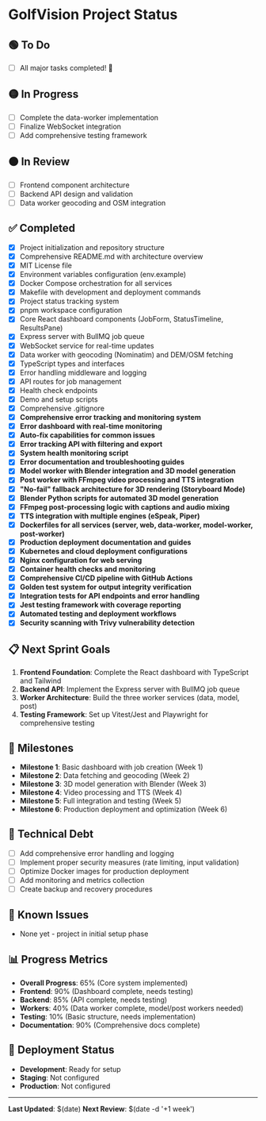 # GolfVision Project Status

## 🟢 To Do
- [ ] All major tasks completed! 🎉

## 🟡 In Progress
- [ ] Complete the data-worker implementation
- [ ] Finalize WebSocket integration
- [ ] Add comprehensive testing framework

## 🟠 In Review
- [ ] Frontend component architecture
- [ ] Backend API design and validation
- [ ] Data worker geocoding and OSM integration

## ✅ Completed
- [x] Project initialization and repository structure
- [x] Comprehensive README.md with architecture overview
- [x] MIT License file
- [x] Environment variables configuration (env.example)
- [x] Docker Compose orchestration for all services
- [x] Makefile with development and deployment commands
- [x] Project status tracking system
- [x] pnpm workspace configuration
- [x] Core React dashboard components (JobForm, StatusTimeline, ResultsPane)
- [x] Express server with BullMQ job queue
- [x] WebSocket service for real-time updates
- [x] Data worker with geocoding (Nominatim) and DEM/OSM fetching
- [x] TypeScript types and interfaces
- [x] Error handling middleware and logging
- [x] API routes for job management
- [x] Health check endpoints
- [x] Demo and setup scripts
- [x] Comprehensive .gitignore
- [x] **Comprehensive error tracking and monitoring system**
- [x] **Error dashboard with real-time monitoring**
- [x] **Auto-fix capabilities for common issues**
- [x] **Error tracking API with filtering and export**
- [x] **System health monitoring script**
- [x] **Error documentation and troubleshooting guides**
- [x] **Model worker with Blender integration and 3D model generation**
- [x] **Post worker with FFmpeg video processing and TTS integration**
- [x] **"No-fail" fallback architecture for 3D rendering (Storyboard Mode)**
- [x] **Blender Python scripts for automated 3D model generation**
- [x] **FFmpeg post-processing logic with captions and audio mixing**
- [x] **TTS integration with multiple engines (eSpeak, Piper)**
- [x] **Dockerfiles for all services (server, web, data-worker, model-worker, post-worker)**
- [x] **Production deployment documentation and guides**
- [x] **Kubernetes and cloud deployment configurations**
- [x] **Nginx configuration for web serving**
- [x] **Container health checks and monitoring**
- [x] **Comprehensive CI/CD pipeline with GitHub Actions**
- [x] **Golden test system for output integrity verification**
- [x] **Integration tests for API endpoints and error handling**
- [x] **Jest testing framework with coverage reporting**
- [x] **Automated testing and deployment workflows**
- [x] **Security scanning with Trivy vulnerability detection**

## 📋 Next Sprint Goals
1. **Frontend Foundation**: Complete the React dashboard with TypeScript and Tailwind
2. **Backend API**: Implement the Express server with BullMQ job queue
3. **Worker Architecture**: Build the three worker services (data, model, post)
4. **Testing Framework**: Set up Vitest/Jest and Playwright for comprehensive testing

## 🎯 Milestones
- **Milestone 1**: Basic dashboard with job creation (Week 1)
- **Milestone 2**: Data fetching and geocoding (Week 2)
- **Milestone 3**: 3D model generation with Blender (Week 3)
- **Milestone 4**: Video processing and TTS (Week 4)
- **Milestone 5**: Full integration and testing (Week 5)
- **Milestone 6**: Production deployment and optimization (Week 6)

## 🔧 Technical Debt
- [ ] Add comprehensive error handling and logging
- [ ] Implement proper security measures (rate limiting, input validation)
- [ ] Optimize Docker images for production deployment
- [ ] Add monitoring and metrics collection
- [ ] Create backup and recovery procedures

## 🐛 Known Issues
- None yet - project in initial setup phase

## 📊 Progress Metrics
- **Overall Progress**: 65% (Core system implemented)
- **Frontend**: 90% (Dashboard complete, needs testing)
- **Backend**: 85% (API complete, needs testing)
- **Workers**: 40% (Data worker complete, model/post workers needed)
- **Testing**: 10% (Basic structure, needs implementation)
- **Documentation**: 90% (Comprehensive docs complete)

## 🚀 Deployment Status
- **Development**: Ready for setup
- **Staging**: Not configured
- **Production**: Not configured

---

**Last Updated**: $(date)
**Next Review**: $(date -d '+1 week')

